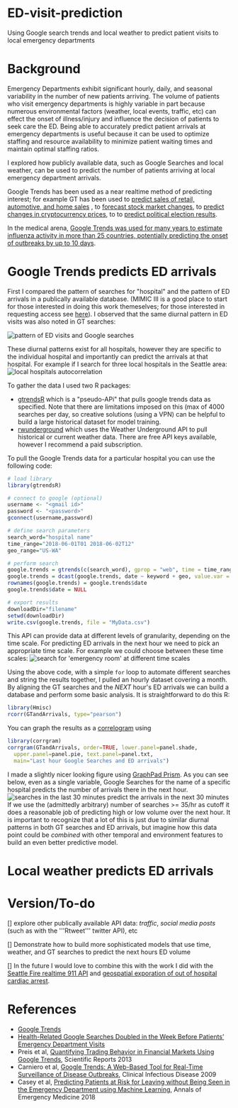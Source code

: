 # ED-visit-prediction
Using Google search trends and local weather to predict patient visits to local emergency departments 

# Background
Emergency Departments exhibit significant hourly, daily, and seasonal variability in the number of new patients arriving. The volume of patients who visit emergency departments is highly variable in part because numerous environmental factors (weather, local events, traffic, etc) can effect the onset of illness/injury and influence the decision of patients to seek care the ED. Being able to accurately predict patient arrivals at emergency departments is useful because it can be used to optimize staffing and resource availability to minimize patient waiting times and maintain optimal staffing ratios.

I explored how publicly available data, such as Google Searches and local weather, can be used to predict the number of patients arriving at local emergency department arrivals.

Google Trends has been used as a near realtime method of predicting interest; for example GT has been used to [predict sales of retail, automotive, and home sales](https://static.googleusercontent.com/media/www.google.com/en//googleblogs/pdfs/google_predicting_the_present.pdf)
, to [forecast stock market changes](https://editorialexpress.com/cgi-bin/conference/download.cgi?db_name=SNDE2018&paper_id=100), to [predict changes in cryptocurrency prices](https://www.researchgate.net/publication/279917417_Bitcoin_Spread_Prediction_Using_Social_And_Web_Search_Media/figures?lo=1), to to [predict political election results](https://www.reddit.com/r/dataisbeautiful/comments/8bqgeb/google_trends_predict_15_historic_election/).

In the medical arena, [Google Trends was used for many years to estimate influenza activity in more than 25 countries, potentially predicting the onset of outbreaks by up to 10 days](https://en.wikipedia.org/wiki/Google_Flu_Trends). 


# Google Trends predicts ED arrivals
First I compared the pattern of searches for "hospital" and the pattern of ED arrivals in a publically available database. (MIMIC III is a good place to start for those interested in doing this work themeselves; for those interested in requesting access see [here](https://mimic.physionet.org/gettingstarted/access/)). I observed that the same diurnal pattern in ED visits was also noted in GT searches:

![pattern of ED visits and Google searches](https://github.com/nickmmark/ED-visit-prediction/blob/master/figures/ED%20load%20and%20GT%20correlation.png)


These diurnal patterns exist for all hospitals, however they are specific to the individual hospital and importantly can predict the arrivals at that hospital. For example if I search for three local hospitals in the Seattle area:
![local hospitals autocorrelation](https://github.com/nickmmark/ED-visit-prediction/blob/master/figures/specific%20local%20hospitals.png)


To gather the data I used two R packages:
- [gtrendsR](https://cran.r-project.org/web/packages/gtrendsR/gtrendsR.pdf) which is a "pseudo-APi" that pulls google trends data as specified. Note that there are limitations imposed on this (max of 4000 searches per day, so creative solutions (using a VPN) can be helpful to build a large historical dataset for model training.
- [rwunderground](https://cran.r-project.org/web/packages/rwunderground/index.html) which uses the Weather Underground API to pull historical or current weather data. There are free API keys available, however I recommend a paid subscription.

To pull the Google Trends data for a particular hospital you can use the following code:
```R
# load library
library(gtrendsR)

# connect to google (optional)
username <- "<gmail id>"
password <- "<password>"
gconnect(username,password)

# define search parameters
search_word="hospital name"
time_range="2018-06-01T01 2018-06-02T12"
geo_range="US-WA"

# perform search
google.trends = gtrends(c(search_word), gprop = "web", time = time_range, geo = geo_range)[[1]]
google.trends = dcast(google.trends, date ~ keyword + geo, value.var = "hits")
rownames(google.trends) = google.trends$date
google.trends$date = NULL

# export results
downloadDir="filename"
setwd(downloadDir)
write.csv(google.trends, file = "MyData.csv")
```
This API can provide data at different levels of granularity, depending on the time scale. For predicting ED arrivals in the next hour we need to pick an appropriate time scale. For example we could choose between these time scales:
![search for 'emergency room' at different time scales](https://github.com/nickmmark/ED-visit-prediction/blob/master/figures/GT%20at%20different%20time%20scales.png)

Using the above code, with a simple `for` loop to automate different searches and string the results together, I pulled an hourly dataset covering a month. By aligning the GT searches and the *NEXT* hour's ED arrivals we can build a database and perform some basic analysis. It is straightforward to do this R:

```R
library(Hmisc)
rcorr(GTandArrivals, type="pearson")
```

You can graph the results as a [correlogram](https://en.wikipedia.org/wiki/Correlogram) using 
```R
library(corrgram)
corrgram(GTandArrivals, order=TRUE, lower.panel=panel.shade,
  upper.panel=panel.pie, text.panel=panel.txt,
  main="Last hour Google Searches and ED arrivals")
```

I made a slightly nicer looking figure using [GraphPad Prism](https://www.graphpad.com/scientific-software/prism/). As you can see below, even as a single variable, Google Searches for the name of a specific hospital predicts the number of arrivals there in the next hour. 
![searches in the last 30 minutes predict the arrivals in the next 30 minutes](https://github.com/nickmmark/ED-visit-prediction/blob/master/figures/GT%20ED%20arrivals%20prelim%20exporation.jpg)
If we use the (admittedly arbitrary) number of searches >= 35/hr as cutoff it does a reasonable job of predicting high or low volume over the next hour. It is important to recognize that a lot of this is just due to similar diurnal patterns in both GT searches and ED arrivals, but imagine how this data point could be *combined* with other temporal and environment features to build an even better predictive model.

# Local weather predicts ED arrivals


# Version/To-do
[] explore other publically available API data: *traffic*, *social media posts* (such as with the '''Rtweet''' twitter API), etc

[] Demonstrate how to build more sophisticated models that use time, weather, and GT searches to predict the next hours ED volume

[] In the future I would love to combine this with the work I did with the [Seattle Fire realtime 911 API](https://data.seattle.gov/Public-Safety/Seattle-Real-Time-Fire-911-Calls/kzjm-xkqj) and [geospatial exporation of out of hospital cardiac arrest](https://github.com/nickmmark/mapping-seattle-911).

# References
- [Google Trends](https://static.googleusercontent.com/media/www.google.com/en//googleblogs/pdfs/google_predicting_the_present.pdf)
- [Health-Related Google Searches Doubled in the Week Before Patients’ Emergency Department Visits](https://www.pennmedicine.org/news/news-releases/2019/february/health-related-google-searches-doubled-in-the-week-before-patients-emergency-department-visits)
- Preis et al, [Quantifying Trading Behavior in Financial Markets Using Google Trends](https://www.nature.com/articles/srep01684?__hstc=113740504.2a1e835c34ab7bf88e972fdd7a7debc8.1424476800061.1424476800062.1424476800063.1&__hssc=113740504.1.1424476800064&__hsfp=3972014050), Scientific Reports 2013
- Carniero et al, [Google Trends: A Web-Based Tool for Real-Time Surveillance of Disease Outbreaks](https://academic.oup.com/cid/article/49/10/1557/298019), Clinical Infectious Disease 2009
- Casey et al, [Predicting Patients at Risk for Leaving without Being Seen in the Emergency Department using Machine Learning](https://www.annemergmed.com/article/S0196-0644(18)30753-4/fulltext), Annals of Emergency Medicine 2018
